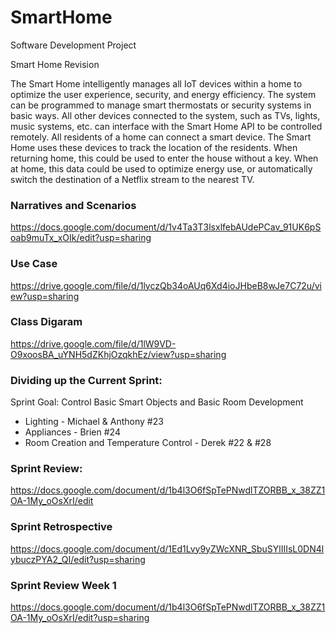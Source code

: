 # SmartHome
Software Development Project


Smart Home Revision

The Smart Home intelligently manages all IoT devices within a home to optimize the user experience, security, and energy efficiency. The system can be programmed to manage smart thermostats or security systems in basic ways. All other devices connected to the system, such as TVs, lights, music systems, etc. can interface with the Smart Home API to be controlled remotely. All residents of a home can connect a smart device. The Smart Home uses these devices to track the location of the residents. When returning home, this could be used to enter the house without a key. When at home, this data could be used to optimize energy use, or automatically switch the destination of a Netflix stream to the nearest TV.


### Narratives and Scenarios
https://docs.google.com/document/d/1v4Ta3T3lsxlfebAUdePCav_91UK6pSoab9muTx_xOIk/edit?usp=sharing

### Use Case
https://drive.google.com/file/d/1lyczQb34oAUq6Xd4ioJHbeB8wJe7C72u/view?usp=sharing

### Class Digaram
https://drive.google.com/file/d/1lW9VD-O9xoosBA_uYNH5dZKhjOzqkhEz/view?usp=sharing

### Dividing up the Current Sprint:
Sprint Goal: Control Basic Smart Objects and Basic Room Development
* Lighting - Michael & Anthony #23
* Appliances - Brien #24
* Room Creation and Temperature Control - Derek #22 & #28

### Sprint Review:
https://docs.google.com/document/d/1b4l3O6fSpTePNwdlTZORBB_x_38ZZ1OA-1My_oOsXrI/edit

### Sprint Retrospective
https://docs.google.com/document/d/1Ed1Lvy9yZWcXNR_SbuSYlIIIsL0DN4lybuczPYA2_QI/edit?usp=sharing

### Sprint Review Week 1
https://docs.google.com/document/d/1b4l3O6fSpTePNwdlTZORBB_x_38ZZ1OA-1My_oOsXrI/edit?usp=sharing

